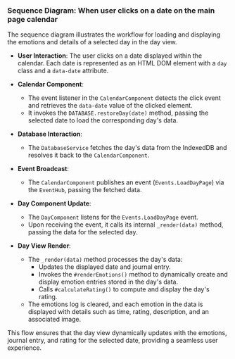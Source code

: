 ### Sequence Diagram: When user clicks on a date on the main page calendar

The sequence diagram illustrates the workflow for loading and displaying the emotions and details of a selected day in the day view.

- **User Interaction**: The user clicks on a date displayed within the calendar. Each date is represented as an HTML DOM element with a `day` class and a `data-date` attribute.

- **Calendar Component**:
  - The event listener in the `CalendarComponent` detects the click event and retrieves the `data-date` value of the clicked element.
  - It invokes the `DATABASE.restoreDay(date)` method, passing the selected date to load the corresponding day's data.

- **Database Interaction**:
  - The `DatabaseService` fetches the day's data from the IndexedDB and resolves it back to the `CalendarComponent`.

- **Event Broadcast**:
  - The `CalendarComponent` publishes an event (`Events.LoadDayPage`) via the `EventHub`, passing the fetched data.

- **Day Component Update**:
  - The `DayComponent` listens for the `Events.LoadDayPage` event.
  - Upon receiving the event, it calls its internal `_render(data)` method, passing the data for the selected day.

- **Day View Render**:
  - The `_render(data)` method processes the day's data:
    - Updates the displayed date and journal entry.
    - Invokes the `#renderEmotions()` method to dynamically create and display emotion entries stored in the day's data.
    - Calls `#calculateRating()` to compute and display the day's rating.
  - The emotions log is cleared, and each emotion in the data is displayed with details such as time, rating, description, and an associated image.

This flow ensures that the day view dynamically updates with the emotions, journal entry, and rating for the selected date, providing a seamless user experience.
